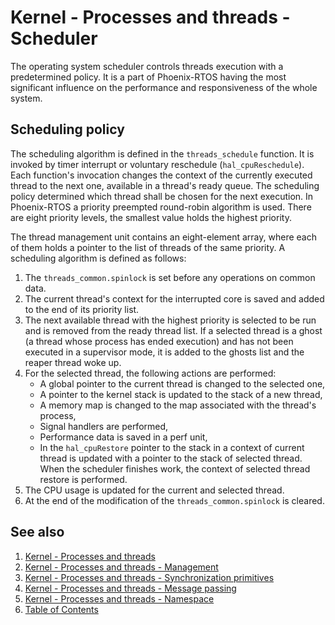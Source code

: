 # Kernel - Processes and threads - Scheduler

The operating system scheduler controls threads execution with a predetermined policy. It is a part of Phoenix-RTOS
having the most significant influence on the performance and responsiveness of the whole system.

## Scheduling policy

The scheduling algorithm is defined in the `threads_schedule` function. It is invoked by timer interrupt or voluntary
reschedule (`hal_cpuReschedule`). Each function's invocation changes the context of the currently executed thread to
the next one, available in a thread's ready queue. The scheduling policy determined which thread shall be chosen for
the next execution. In Phoenix-RTOS a priority preempted round-robin algorithm is used. There are eight priority levels,
the smallest value holds the highest priority.

The thread management unit contains an eight-element array, where each of them holds a pointer to the list of threads of
the same priority. A scheduling algorithm is defined as follows:

1. The `threads_common.spinlock` is set before any operations on common data.
2. The current thread's context for the interrupted core is saved and added to the end of its priority list.
3. The next available thread with the highest priority is selected to be run and is removed from the ready thread list.
If a selected thread is a ghost (a thread whose process has ended execution) and has not been executed in a supervisor
mode, it is added to the ghosts list and the reaper thread woke up.
4. For the selected thread, the following actions are performed:
    * A global pointer to the current thread is changed to the selected one,
    * A pointer to the kernel stack is updated to the stack of a new thread,
    * A memory map is changed to the map associated with the thread's process,
    * Signal handlers are performed,
    * Performance data is saved in a perf unit,
    * In the `hal_cpuRestore` pointer to the stack in a context of current thread is updated with a pointer to the stack
    of selected thread. When the scheduler finishes work, the context of selected thread restore is performed.
5. The CPU usage is updated for the current and selected thread.
6. At the end of the modification of the `threads_common.spinlock` is cleared.

## See also

1. [Kernel - Processes and threads](README.md)
2. [Kernel - Processes and threads - Management](forking.md)
3. [Kernel - Processes and threads - Synchronization primitives](scheduler.md)
4. [Kernel - Processes and threads - Message passing](msg.md)
5. [Kernel - Processes and threads - Namespace](namespace.md)
6. [Table of Contents](../../README.md)
